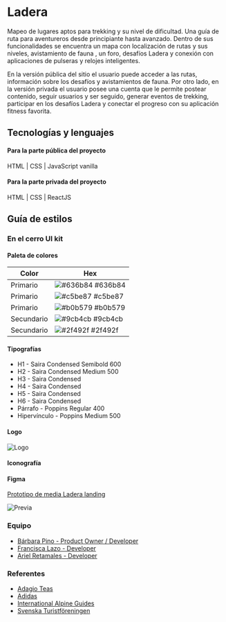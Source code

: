 # Ladera
Mapeo de lugares aptos para trekking y su nivel de dificultad. Una guía de ruta para aventureros desde principiante hasta avanzado.
Dentro de sus funcionalidades se encuentra un mapa con localización de rutas y sus niveles, avistamiento de fauna , un foro, desafíos Ladera y conexión con aplicaciones de pulseras y relojes inteligentes.

En la versión pública del sitio el usuario puede acceder a las rutas, información sobre los desafíos y avistamientos de fauna.
Por otro lado, en la versión privada el usuario posee una cuenta que le permite postear contenido, seguir usuarios y ser seguido, generar eventos de trekking, participar en los desafíos Ladera y conectar el progreso con su aplicación fitness favorita.

## Tecnologías y lenguajes
#### Para la parte pública del proyecto
HTML | CSS | JavaScript vanilla

#### Para la parte privada del proyecto
HTML | CSS | ReactJS

## Guía de estilos
### En el cerro UI kit
#### Paleta de colores

| Color             | Hex                                                                |
| ----------------- | ------------------------------------------------------------------ |
| Primario | ![#636b84](https://via.placeholder.com/10/636b84?text=+) #636b84 |
| Primario | ![#c5be87](https://via.placeholder.com/10/c5be87?text=+) #c5be87 |
| Primario | ![#b0b579](https://via.placeholder.com/10/b0b579?text=+) #b0b579 |
| Secundario | ![#9cb4cb](https://via.placeholder.com/10/9cb4cb?text=+) #9cb4cb |
| Secundario | ![#2f492f](https://via.placeholder.com/10/2f492f?text=+) #2f492f |



#### Tipografías
- H1 - Saira Condensed Semibold 600
- H2 - Saira Condensed Medium 500
- H3 - Saira Condensed
- H4 - Saira Condensed
- H5 - Saira Condensed
- H6 - Saira Condensed
- Párrafo - Poppins Regular 400
- Hipervínculo - Poppins Medium 500

#### Logo

![Logo](https://i.ibb.co/ZL8ym5h/Recurso-1.png)

#### Iconografía

#### Figma

[Prototipo de media Ladera landing](https://www.figma.com/proto/ZZBcJHStxDP9d4B0c09Inn/Ladera?node-id=1-2&scaling=scale-down-width&page-id=0%3A1)

![Previa](https://i.ibb.co/D5HFSgQ/previa.jpg)

### Equipo
- [Bárbara Pino - Product Owner / Developer ](https://github.com/Poipurin)
- [Francisca Lazo - Developer ](https://github.com/FranMarvelous)
- [Ariel Retamales - Developer ](https://github.com/ArielRetamales1593)


### Referentes
- [Adagio Teas](https://adagio.cl/)
- [Adidas](https://www.adidas.cl/)
- [International Alpine Guides](https://www.internationalalpineguides.com/california-hiking/)
- [Svenska Turistföreningen](https://www.svenskaturistforeningen.se/guider-tips/leder/)




